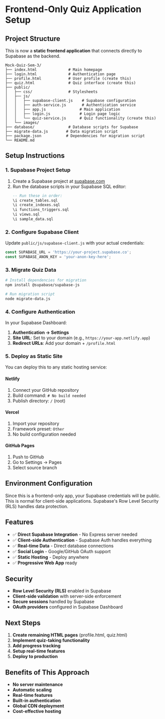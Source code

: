 # Frontend-Only Quiz Application Setup

## Project Structure

This is now a **static frontend application** that connects directly to Supabase as the backend.

```
Mock-Quiz-Sem-3/
├── index.html              # Main homepage
├── login.html              # Authentication page
├── profile.html            # User profile (create this)
├── quiz.html               # Quiz interface (create this)
├── public/
│   ├── css/                # Stylesheets
│   ├── js/
│   │   ├── supabase-client.js    # Supabase configuration
│   │   ├── auth-service.js       # Authentication service
│   │   ├── app.js               # Main application
│   │   ├── login.js             # Login page logic
│   │   └── quiz-service.js      # Quiz functionality (create this)
│   └── images/
├── database/               # Database scripts for Supabase
├── migrate-data.js        # Data migration script
├── package.json           # Dependencies for migration script
└── README.md
```

## Setup Instructions

### 1. Supabase Project Setup

1. Create a Supabase project at [supabase.com](https://supabase.com)
2. Run the database scripts in your Supabase SQL editor:
   ```sql
   -- Run these in order:
   \i create_tables.sql
   \i create_indexes.sql
   \i functions_triggers.sql
   \i views.sql
   \i sample_data.sql
   ```

### 2. Configure Supabase Client

Update `public/js/supabase-client.js` with your actual credentials:

```javascript
const SUPABASE_URL = 'https://your-project.supabase.co';
const SUPABASE_ANON_KEY = 'your-anon-key-here';
```

### 3. Migrate Quiz Data

```bash
# Install dependencies for migration
npm install @supabase/supabase-js

# Run migration script
node migrate-data.js
```

### 4. Configure Authentication

In your Supabase Dashboard:

1. **Authentication → Settings**
2. **Site URL**: Set to your domain (e.g., `https://your-app.netlify.app`)
3. **Redirect URLs**: Add your domain + `/profile.html`

### 5. Deploy as Static Site

You can deploy this to any static hosting service:

#### Netlify
1. Connect your GitHub repository
2. Build command: `# No build needed`
3. Publish directory: `/` (root)

#### Vercel
1. Import your repository
2. Framework preset: `Other`
3. No build configuration needed

#### GitHub Pages
1. Push to GitHub
2. Go to Settings → Pages
3. Select source branch

## Environment Configuration

Since this is a frontend-only app, your Supabase credentials will be public. This is normal for client-side applications. Supabase's Row Level Security (RLS) handles data protection.

## Features

- ✅ **Direct Supabase Integration** - No Express server needed
- ✅ **Client-side Authentication** - Supabase Auth handles everything
- ✅ **Real-time Data** - Direct database connections
- ✅ **Social Login** - Google/GitHub OAuth support
- ✅ **Static Hosting** - Deploy anywhere
- ✅ **Progressive Web App** ready

## Security

- **Row Level Security (RLS)** enabled in Supabase
- **Client-side validation** with server-side enforcement
- **Secure sessions** handled by Supabase
- **OAuth providers** configured in Supabase Dashboard

## Next Steps

1. **Create remaining HTML pages** (profile.html, quiz.html)
2. **Implement quiz-taking functionality**
3. **Add progress tracking**
4. **Setup real-time features**
5. **Deploy to production**

## Benefits of This Approach

- **No server maintenance**
- **Automatic scaling**
- **Real-time features**
- **Built-in authentication**
- **Global CDN deployment**
- **Cost-effective hosting**